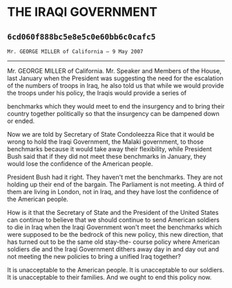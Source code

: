 # THE IRAQI GOVERNMENT
## `6cd060f888bc5e8e5c0e60bb6c0cafc5`
`Mr. GEORGE MILLER of California — 9 May 2007`

---


Mr. GEORGE MILLER of California. Mr. Speaker and Members of the 
House, last January when the President was suggesting the need for the 
escalation of the numbers of troops in Iraq, he also told us that while 
we would provide the troops under his policy, the Iraqis would provide 
a series of


benchmarks which they would meet to end the insurgency and to bring 
their country together politically so that the insurgency can be 
dampened down or ended.

Now we are told by Secretary of State Condoleezza Rice that it would 
be wrong to hold the Iraqi Government, the Malaki government, to those 
benchmarks because it would take away their flexibility, while 
President Bush said that if they did not meet these benchmarks in 
January, they would lose the confidence of the American people.

President Bush had it right. They haven't met the benchmarks. They 
are not holding up their end of the bargain. The Parliament is not 
meeting. A third of them are living in London, not in Iraq, and they 
have lost the confidence of the American people.

How is it that the Secretary of State and the President of the United 
States can continue to believe that we should continue to send American 
soldiers to die in Iraq when the Iraqi Government won't meet the 
benchmarks which were supposed to be the bedrock of this new policy, 
this new direction, that has turned out to be the same old stay-the-
course policy where American soldiers die and the Iraqi Government 
dithers away day in and day out and not meeting the new policies to 
bring a unified Iraq together?

It is unacceptable to the American people. It is unacceptable to our 
soldiers. It is unacceptable to their families. And we ought to end 
this policy now.
